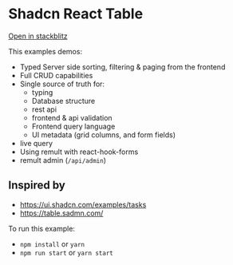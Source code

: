 # Shadcn React Table

[Open in stackblitz](https://stackblitz.com/github/remult/remult/tree/main/examples/shadcn-react-table)

This examples demos:

- Typed Server side sorting, filtering & paging from the frontend
- Full CRUD capabilities
- Single source of truth for:
  - typing
  - Database structure
  - rest api
  - frontend & api validation
  - Frontend query language
  - UI metadata (grid columns, and form fields)
- live query
- Using remult with react-hook-forms
- remult admin (`/api/admin`)

## Inspired by

- https://ui.shadcn.com/examples/tasks
- https://table.sadmn.com/

To run this example:

- `npm install` or `yarn`
- `npm run start` or `yarn start`
